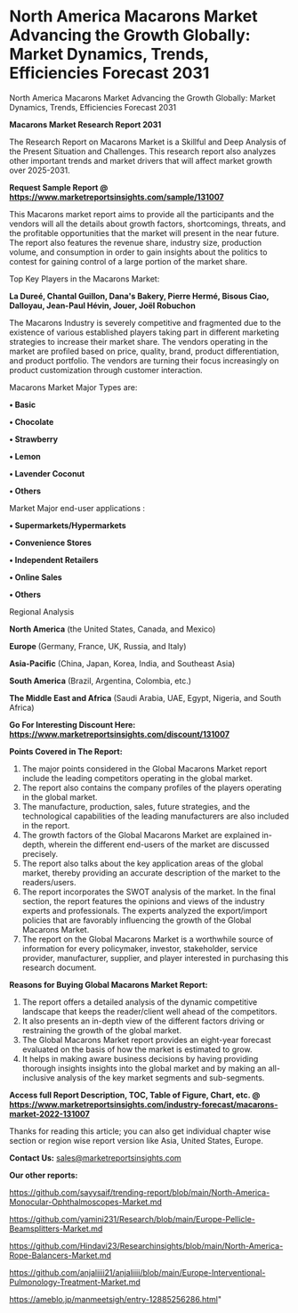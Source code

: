 # North America Macarons Market Advancing the Growth Globally: Market Dynamics, Trends, Efficiencies Forecast 2031
 North America Macarons Market Advancing the Growth Globally: Market Dynamics, Trends, Efficiencies Forecast 2031

<strong>Macarons Market Research Report 2031</strong>

The Research Report on Macarons Market is a Skillful and Deep Analysis of the Present Situation and Challenges. This research report also analyzes other important trends and market drivers that will affect market growth over 2025-2031.

<strong>Request Sample Report @ <a href=https://www.marketreportsinsights.com/sample/131007>https://www.marketreportsinsights.com/sample/131007</a></strong>

This Macarons market report aims to provide all the participants and the vendors will all the details about growth factors, shortcomings, threats, and the profitable opportunities that the market will present in the near future. The report also features the revenue share, industry size, production volume, and consumption in order to gain insights about the politics to contest for gaining control of a large portion of the market share.

Top Key Players in the Macarons Market:

<strong>La Dureé, Chantal Guillon, Dana's Bakery, Pierre Hermé, Bisous Ciao, Dalloyau, Jean-Paul Hévin, Jouer, Joël Robuchon</strong>

The Macarons Industry is severely competitive and fragmented due to the existence of various established players taking part in different marketing strategies to increase their market share. The vendors operating in the market are profiled based on price, quality, brand, product differentiation, and product portfolio. The vendors are turning their focus increasingly on product customization through customer interaction.

Macarons Market Major Types are:

<strong>• Basic

• Chocolate

• Strawberry

• Lemon

• Lavender Coconut

• Others</strong>

Market Major end-user applications :

<strong>• Supermarkets/Hypermarkets

• Convenience Stores

• Independent Retailers

• Online Sales

• Others</strong>

Regional Analysis

</u><strong><b>North America</b></strong> (the United States, Canada, and Mexico)

<strong><b>Europe </b></strong>(Germany, France, UK, Russia, and Italy)

<strong><b>Asia-Pacific</b></strong> (China, Japan, Korea, India, and Southeast Asia)

<strong><b>South America</b></strong> (Brazil, Argentina, Colombia, etc.)

<strong><b>The Middle East and Africa</b></strong> (Saudi Arabia, UAE, Egypt, Nigeria, and South Africa)

<strong>Go For Interesting Discount Here: <a href=https://www.marketreportsinsights.com/discount/131007>https://www.marketreportsinsights.com/discount/131007</a></strong>

<strong>Points Covered in The Report:</strong>
<ol>
  <li>The major points considered in the Global Macarons Market report include the leading competitors operating in the global market.</li>
  <li>The report also contains the company profiles of the players operating in the global market.</li>
  <li>The manufacture, production, sales, future strategies, and the technological capabilities of the leading manufacturers are also included in the report.</li>
  <li>The growth factors of the Global Macarons Market are explained in-depth, wherein the different end-users of the market are discussed precisely.</li>
  <li>The report also talks about the key application areas of the global market, thereby providing an accurate description of the market to the readers/users.</li>
  <li>The report incorporates the SWOT analysis of the market. In the final section, the report features the opinions and views of the industry experts and professionals. The experts analyzed the export/import policies that are favorably influencing the growth of the Global Macarons Market.</li>
  <li>The report on the Global Macarons Market is a worthwhile source of information for every policymaker, investor, stakeholder, service provider, manufacturer, supplier, and player interested in purchasing this research document.</li>
</ol>
<strong>Reasons for Buying Global Macarons Market Report:</strong>

<ol>
  <li>The report offers a detailed analysis of the dynamic competitive landscape that keeps the reader/client well ahead of the competitors.</li>
  <li>It also presents an in-depth view of the different factors driving or restraining the growth of the global market.</li>
  <li>The Global Macarons Market report provides an eight-year forecast evaluated on the basis of how the market is estimated to grow.</li>
  <li>It helps in making aware business decisions by having providing thorough insights insights into the global market and by making an all-inclusive analysis of the key market segments and sub-segments.</li>
</ol>
<strong>Access full Report Description, TOC, Table of Figure, Chart, etc. @ <a href=https://www.marketreportsinsights.com/industry-forecast/macarons-market-2022-131007>https://www.marketreportsinsights.com/industry-forecast/macarons-market-2022-131007</a></strong>


Thanks for reading this article; you can also get individual chapter wise section or region wise report version like Asia, United States, Europe.

<strong>Contact Us:</strong>
sales@marketreportsinsights.com

<strong>Our other reports:</strong>

<a href=https://github.com/sayysaif/trending-report/blob/main/North-America-Monocular-Ophthalmoscopes-Market.md>https://github.com/sayysaif/trending-report/blob/main/North-America-Monocular-Ophthalmoscopes-Market.md</a>

<a href=https://github.com/yamini231/Research/blob/main/Europe-Pellicle-Beamsplitters-Market.md>https://github.com/yamini231/Research/blob/main/Europe-Pellicle-Beamsplitters-Market.md</a>

<a href=https://github.com/Hindavi23/Researchinsights/blob/main/North-America-Rope-Balancers-Market.md>https://github.com/Hindavi23/Researchinsights/blob/main/North-America-Rope-Balancers-Market.md</a>

<a href=https://github.com/anjaliiii21/anjaliiii/blob/main/Europe-Interventional-Pulmonology-Treatment-Market.md>https://github.com/anjaliiii21/anjaliiii/blob/main/Europe-Interventional-Pulmonology-Treatment-Market.md</a>

<a href=https://ameblo.jp/manmeetsigh/entry-12885256286.html>https://ameblo.jp/manmeetsigh/entry-12885256286.html</a>"
